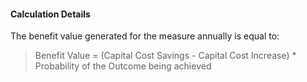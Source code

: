 
#### Calculation Details

The benefit value generated for the measure annually is equal to:

> Benefit Value = (Capital Cost Savings - Capital Cost Increase) * Probability of the Outcome being achieved